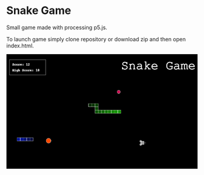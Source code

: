 # Snake Game
Small game made with processing p5.js.

To launch game simply clone repository or download zip and then open index.html.

![demonstration](demo.png)
